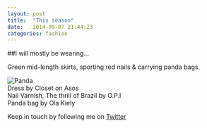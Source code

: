 ```yaml
---
layout: post
title:  "This season"
date:   2014-09-07 21:44:23
categories: fashion
---
```


##I will mostly be wearing...

Green mid-length skirts, sporting red nails & carrying panda bags.

![Panda](https://raw.githubusercontent.com/raphaelleheaf/nevercinderella/gh-pages/_assets/panda-bag.jpg)  
  Dress by Closet on Asos  
  Nail Varnish, The thrill of Brazil by O.P.I  
  Panda bag by Ola Kiely  


Keep in touch by following me on [Twitter](https://twitter.com/cinderellanever) 


